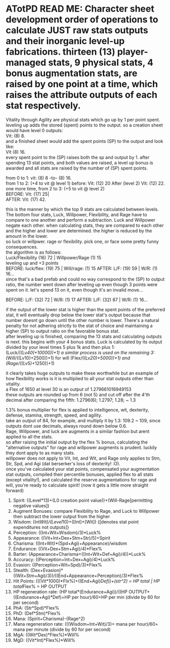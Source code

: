 # ATotPD READ ME:    Character sheet development order of operations to calculate JUST raw stats outputs and their inorganic level-up fabrications.  thirteen (13) player-managed stats, 9 physical stats, 4 bonus augmentation stats, are raised by one point at a time, which raises the attribute outputs of each stat respectively.  
Vitality through Agility are physical stats which go up by 1 per point spent. leveling up adds the stored (spent) points to the output.  so a creation sheet would have level 0 outputs:     
Vit: (8) 8.   
and a finished sheet would add the spent points (SP) to the output and look like:   
Vit (8) 16.     
every spent point to the (SP) raises both the sp and output by 1.   after spending 13 stat points, and both values are raised, a level up bonus is awarded and all stats are raised by the number of (SP) spent points. 

from 0 to 1: vit: (8) 8 -to- (8) 16.  
from 1 to 2: (+4 to vit @ level 1) before: Vit: (12) 20  After (level 2) Vit: (12) 22.  
one more time, from 2 to 3: (+5 to vit @ level 2)       
BEFORE: Vit: (17) 25|  
AFTER: Vit: (17) 42.   

this is the manner by which the top 9 stats are calculated between levels. The bottom four stats, Luck, Willpower, Flexibility, and Rage have to compare to one another and perform a subtraction.  Luck and Willpower negate each other. 
when calculating stats, they are compared to each other and the higher and lower are determined.  the higher is reduced by the amount in the lower.   
so luck or willpwer. rage or flexibility. pick one, or face some pretty funny consequences.   
the algorithm is as follows:    
Luck/Flexibility (16) 72 | Willpower/Rage (1) 15      
leveling up and +3 points  
BEFORE: luck/flex: (19) 75 | Will/rage: (1) 15  AFTER: L/F: (19) 59 | W/R: (1) 16...    
since that's a bad prefab and could no way correspond to the (SP) to output ratio, the number went down after leveling up even though 3 points were spent on it.   let's spend 13 on it, even though it's an invalid move...

BEFORE: L/F: (32) 72 | W/R: (1) 17   AFTER: L/F: (32) 87 | W/R: (1) 16... 

if the output of the lower stat is higher than the spent points of the preferred stat, it will eventually drop below the lower stat's output because that number doesnt go down until the other number is lower.  There's a natural penalty for not adhering strictly to the stat of choice and maintaining a higher (SP) to output ratio on the favorable bonus stat.   
after leveling up is finished, comparing the 13 stats and calculating outputs is next. this begins with your 4 bonus stats. 
Luck is calculated by its output divided by your level times 5 plus 1k and then plus 1: (Luck/((Lv*40(+10000))+1) 
a similar process is used on the remaining 3: 
(Will/((Lv*10)+2500))+1) for will
(Flex/((Lv*20)+5000))+1) 
and (Rage/((Lv*5)+1250))+1)   

it clearly takes huge outputs to make these worthwhile but an example of how flexibility works is it is multiplied to all your stat outputs other than vitality.  
a Flex of 1650 at level 30 is an output of 1.279661016949153    
these outputs are rounded up from 6 (not 5) and cut off after the 4'th decimal after comparing the fifth: 1.2796(6); 1.2797; 1.28; ~ 1.3   

1.3% bonus multiplier for flex is applied to intelligence, wit, dexterity, defense, stamina, strength, speed, and agility.  
take an output of 84, for example, and multiply it by 1.3: 109.2 ~ 109, since outputs dont use decimals, always round down below 0.6.  
Rage, Willpower, and luck are augments in a similar fashion but arent applied to all the stats.  
so after raising the initial output by the flex % bonus, calculating the "alternative outputs" for rage and willpower augments is prudent. luckily they dont apply to as many stats.  
willpower does not apply to Vit, Int, and Wit, and Rage only applies to Stm, Str, Spd, and Agi (dat berserker's loss of dexterity! :O).  
once you've calculated your stat points, compensated your augmentation stat outputs, compiled their percentile bonuses, applied flex to all stats (except vitality!), and calculated the reserve augmentations for rage and will, you're ready to calculate spirit! (now it gets a little more straight forward)

1. Spirit: ((Level*13)+(L0 creation point value))+(Will-Rage[permitting negative values])
2. Augment Bonuses: compare Flexibility to Rage, and Luck to Willpower then subtract the lower output from the higher
8. Wisdom: (Int*Wit)/(Level*10)+([Int]+[Wit])  {[denotes stat point expenditures not outputs]}
9. Perception: ((Int+Wit+Wisdom)/3)*Luck%
10. Appearance: ((Vit+Int+Dex+Stm+Str)/5)+Spirit
11. Charisma: ((Int+Wit)*(Spd+Agi)+Appearance)/wisdom
12. Endurance: ((Vit+Dex+Stm+Agi)/4)*Flex%
13. Barter: (Appearance+Charisma+((Int+Wit+Def+Agi)/4))*Luck%
14. Accuracy: ((Perception+Int+Dex+Agi)/4)*Luck%
15. Evasion: ((Perception+Wit+Spd)/3)*Flex%
16. Stealth: (Dex+Evasion)*((Wit+Stm+Agi)/3))/((End+Appearance+Perception)/3)*Flex%
17. Hit Points: (((Vit*1000)*Flx%)+((End+Agi)*Def))+(str^2) = HP total | HP total*Flex% = HP OUTPUT
18. HP regeneration rate: (HP total*(Endurance+Agi))/((HP OUTPUT+((Endurance+Agi)*Def)=HP per hour)/60=HP per min (divide by 60 for per second)
19. PhA: (Str*Spd)*Flex%
20. PhD: (Def*Stm)*Flex%
21. Mana: (Spirit+Charisma)-(Rage^2)
22. Mana regeneration rate: (((Wisdom+Int+Wit)/3)= mana per hour)/60= mana per minute (divide by 60 for per second)
23. MgA: ((Wit*Dex)*Flex%)*Will%
24. MgD: ((Vit*Int)*Flex%)*Will%
